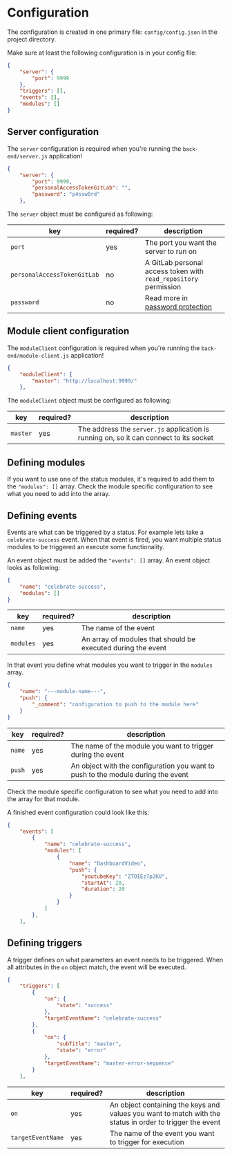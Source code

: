 # Configuration

The configuration is created in one primary file: `config/config.json` in the project directory.

Make sure at least the following configuration is in your config file:

```json
{
    "server": {
        "port": 9999
    },
    "triggers": [],
    "events": [],
    "modules": []
}
```

## Server configuration

The `server` configuration is required when you're running the `back-end/server.js` application!

```json
{
    "server": {
        "port": 9999,
        "personalAccessTokenGitLab": "",
        "password": "p4ssw0rd"
    },
```

The `server` object must be configured as following:

| key                         | required? | description                                                      |
| --------------------------- | --------- | ---------------------------------------------------------------- |
| `port`                      | yes       | The port you want the server to run on                           |
| `personalAccessTokenGitLab` | no        | A GitLab personal access token with `read_repository` permission |
| `password`                  | no        | Read more in [password protection](./password-projection)        |

## Module client configuration

The `moduleClient` configuration is required when you're running the `back-end/module-client.js` application!

```json
{
    "moduleClient": {
        "master": "http://localhost:9999/"
    },
```

The `moduleClient` object must be configured as following:

| key      | required? | description                                                                            |
| -------- | --------- | -------------------------------------------------------------------------------------- |
| `master` | yes       | The address the `server.js` application is running on, so it can connect to its socket |

## Defining modules

If you want to use one of the status modules, it's required to add them to the `"modules": []` array.
Check the module specific configuration to see what you need to add into the array.

## Defining events

Events are what can be triggered by a status. For example lets take a `celebrate-success` event. When that
event is fired, you want multiple status modules to be triggered an execute some functionality.

An event object must be added the `"events": []` array. An event object looks as following:

```json
{
    "name": "celebrate-success",
    "modules": []
}
```

| key       | required? | description                                                  |
| --------- | --------- | ------------------------------------------------------------ |
| `name`    | yes       | The name of the event                                        |
| `modules` | yes       | An array of modules that should be executed during the event |

In that event you define what modules you want to trigger in the `modules` array.

```json
{
    "name": "---module-name---",
    "push": {
        "_comment": "configuration to push to the module here"
    }
}
```

| key    | required? | description                                                                      |
| ------ | --------- | -------------------------------------------------------------------------------- |
| `name` | yes       | The name of the module you want to trigger during the event                      |
| `push` | yes       | An object with the configuration you want to push to the module during the event |

Check the module specific configuration to see what you need to add into the array for that module.

A finished event configuration could look like this:

```json
{
    "events": [
        {
            "name": "celebrate-success",
            "modules": [
                {
                    "name": "DashboardVideo",
                    "push": {
                        "youtubeKey": "ZTOIEz7p2KU",
                        "startAt": 20,
                        "duration": 20
                    }
                }
            ]
        },
    ],
```

## Defining triggers

A trigger defines on what parameters an event needs to be triggered. When all attributes in the `on`
object match, the event will be executed.

```json
{
    "triggers": [
        {
            "on": {
                "state": "success"
            },
            "targetEventName": "celebrate-success"
        },
        {
            "on": {
                "subTitle": "master",
                "state": "error"
            },
            "targetEventName": "master-error-sequence"
        }
    ],
```

| key               | required? | description                                                                                              |
| ----------------- | --------- | -------------------------------------------------------------------------------------------------------- |
| `on`              | yes       | An object containing the keys and values you want to match with the status in order to trigger the event |
| `targetEventName` | yes       | The name of the event you want to trigger for execution                                                  |
